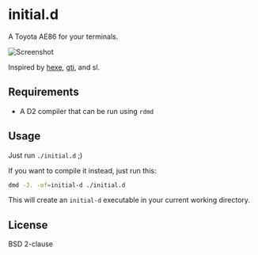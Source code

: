 # initial.d

A Toyota AE86 for your terminals.

![Screenshot](http://nilsding.org/dl/initiald.png)

Inspired by [hexe][], [gti][], and sl.

## Requirements

* A D2 compiler that can be run using `rdmd`

## Usage

Just run `./initial.d` ;)

If you want to compile it instead, just run this:

``` sh
dmd -J. -of=initial-d ./initial.d
```

This will create an `initial-d` executable in your current working directory.

## License

BSD 2-clause

[hexe]: https://github.com/nilsding/hexe
[gti]: https://github.com/rwos/gti
